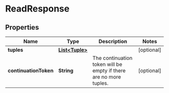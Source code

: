 

# ReadResponse


## Properties

| Name | Type | Description | Notes |
|------------ | ------------- | ------------- | -------------|
|**tuples** | [**List&lt;Tuple&gt;**](Tuple.md) |  |  [optional] |
|**continuationToken** | **String** | The continuation token will be empty if there are no more tuples. |  [optional] |



